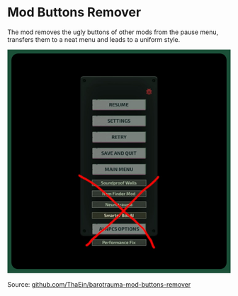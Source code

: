 # Mod Buttons Remover

The mod removes the ugly buttons of other mods from the pause menu, transfers them to a neat menu and leads to a uniform style.

![mod icon](./cover.png)

Source: [github.com/ThaEin/barotrauma-mod-buttons-remover](https://github.com/ThaEin/barotrauma-mod-buttons-remover)
